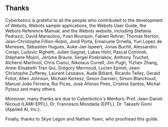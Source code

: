 ## Thanks

Cyberbotics is grateful to all the people who contributed to the development of Webots, Webots sample applications, the Webots User Guide, the Webots Reference Manual, and the Webots website, including Stefania Pedrazzi, David Mansolino, Yvan Bourquin, Fabien Rohrer, Thomas Norton, Jean-Christophe Fillion-Robin, Jordi Porta, Emanuele Ornella, Yuri Lopez de Meneses, Sébastien Hugues, Auke-Jan Ispeert, Jonas Buchli, Alessandro Crespi, Ludovic Righetti, Julien Gagnet, Lukas Hohl, Pascal Cominoli, Stéphane Mojon, Jérôme Braure, Sergei Poskriakov, Anthony Truchet, Alcherio Martinoli, Chris Cianci, Nikolaus Correll, Jim Pugh, Yizhen Zhang, Anne-Elisabeth Tran Qui, Grégory Mermoud, Lucien Epinet, Jean-Christophe Zufferey, Laurent Lessieux, Aude Billiard, Ricardo Tellez, Gerald Foliot, Allen Johnson, Michael Kertesz, Simon Garnieri, Simon Blanchoud, Manuel João Ferreira, Rui Picas, José Afonso Pires, Cristina Santos, Michal Pytasz and many others.

Moreover, many thanks are due to Cyberbotics's Mentors: Prof.
Jean-Daniel Nicoud (LAMI-EPFL), Dr.
Francesco Mondada (EPFL), Dr.
Takashi Gomi (Applied AI, Inc.).

Finally, thanks to Skye Legon and Nathan Yawn, who proofread this guide.
